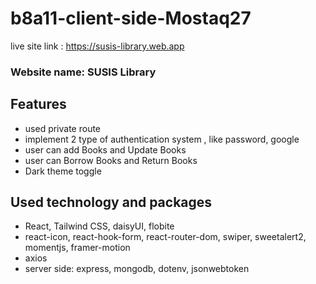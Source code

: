 # b8a11-client-side-Mostaq27

live site link : https://susis-library.web.app

### Website name: SUSIS Library

## Features
- used private route
- implement 2 type of authentication system , like password, google
- user can add Books and Update Books 
- user can Borrow Books and Return Books 
- Dark theme toggle

## Used technology and packages 
- React, Tailwind CSS, daisyUI, flobite
- react-icon, react-hook-form, react-router-dom, swiper, sweetalert2, momentjs, framer-motion
- axios
- server side: express, mongodb, dotenv, jsonwebtoken
